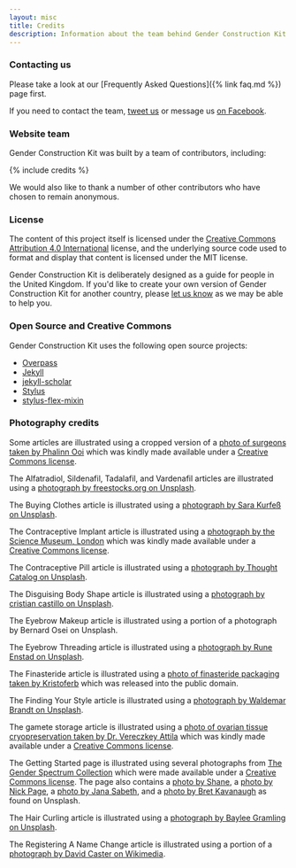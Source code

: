 ```yaml
---
layout: misc
title: Credits
description: Information about the team behind Gender Construction Kit and what open-source and Creative Commons projects are used
---
```


### Contacting us

Please take a look at our [Frequently Asked Questions]({% link faq.md %}) page first.

If you need to contact the team, [tweet us](https://twitter.com/genderkit) or message us [on Facebook](https://www.facebook.com/genderkit).

### Website team

Gender Construction Kit was built by a team of contributors, including:

{% include credits %}

We would also like to thank a number of other contributors who have chosen to remain anonymous.

### License

The content of this project itself is licensed under the [Creative Commons Attribution 4.0 International](https://creativecommons.org/licenses/by/4.0/) license, and the underlying source code used to format and display that content is licensed under the MIT license.

Gender Construction Kit is deliberately designed as a guide for people in the United Kingdom. If you'd like to create your own version of Gender Construction Kit for another country, please [let us know](http://www.twitter.com/genderkit) as we may be able to help you.

### Open Source and Creative Commons

Gender Construction Kit uses the following open source projects:

- [Overpass](https://github.com/RedHatBrand/Overpass)
- [Jekyll](https://github.com/jekyll/jekyll)
- [jekyll-scholar](https://github.com/inukshuk/jekyll-scholar)
- [Stylus](https://github.com/stylus/stylus)
- [stylus-flex-mixin](https://github.com/differui/stylus-flex-mixin)

### Photography credits

Some articles are illustrated using a cropped version of a [photo of surgeons taken by Phalinn Ooi](https://www.flickr.com/photos/phalinn/8116089574/) which was kindly made available under a [Creative Commons license](https://creativecommons.org/licenses/by/2.0/).

The Alfatradiol, Sildenafil, Tadalafil, and Vardenafil articles are illustrated using a [photograph by freestocks.org on Unsplash](https://unsplash.com/photos/nss2eRzQwgw).

The Buying Clothes article is illustrated using a [photograph by Sara Kurfeß on Unsplash](https://unsplash.com/photos/5epnzwsphl0).

The Contraceptive Implant article is illustrated using a [photograph by the Science Museum, London](https://wellcomecollection.org/works/vxcg4g86) which was kindly made available under a [Creative Commons license](https://creativecommons.org/licenses/by/4.0/).

The Contraceptive Pill article is illustrated using a [photograph by Thought Catalog on Unsplash](https://unsplash.com/photos/psgqUnk8zvM).

The Disguising Body Shape article is illustrated using a [photograph by cristian castillo on Unsplash](https://unsplash.com/photos/N2rYZg72Lig).

The Eyebrow Makeup article is illustrated using a portion of a photograph by Bernard Osei on Unsplash.

The Eyebrow Threading article is illustrated using a [photograph by Rune Enstad on Unsplash](https://unsplash.com/photos/cowLgyb63c4).

The Finasteride article is illustrated using a [photo of finasteride packaging taken by Kristoferb](https://commons.wikimedia.org/wiki/File:Propecia_box_and_tablet.jpg) which was released into the public domain.

The Finding Your Style article is illustrated using a [photograph by Waldemar Brandt on Unsplash](https://unsplash.com/photos/NPPNHZK1U0s).

The gamete storage article is illustrated using a [photo of ovarian tissue cryopreservation taken by Dr. Vereczkey Attila](https://commons.wikimedia.org/wiki/File:Petef%C3%A9szeksz%C3%B6vet-cs%C3%ADkok_fagyasztva_t%C3%A1rol%C3%A1sa.jpg) which was kindly made available under a [Creative Commons license](https://creativecommons.org/licenses/by-sa/3.0/deed.en).

The Getting Started page is illustrated using several photographs from [The Gender Spectrum Collection](https://genderphotos.vice.com) which were made available under a [Creative Commons license](https://creativecommons.org/licenses/by-nc-nd/4.0/). The page also contains a [photo by Shane](https://unsplash.com/photos/RnreUGy5Apk), a [photo by Nick Page](https://unsplash.com/photos/XMg8GBzNmgA), a [photo by Jana Sabeth](https://unsplash.com/photos/USKsnSIDNIA), and a [photo by Bret Kavanaugh](https://unsplash.com/photos/ge8IxvM5Gxk) as found on Unsplash.

The Hair Curling article is illustrated using a [photograph by Baylee Gramling on Unsplash](https://unsplash.com/photos/a3xr2mVjT5M).

The Registering A Name Change article is illustrated using a portion of a [photograph by David Caster on Wikimedia](https://commons.wikimedia.org/wiki/File:Royal_Courts_of_Justice_2019.jpg).